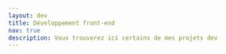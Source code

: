 ```yaml
---
layout: dev
title: Développement front-end
nav: true
description: Vous trouverez ici certains de mes projets dev
---
```


